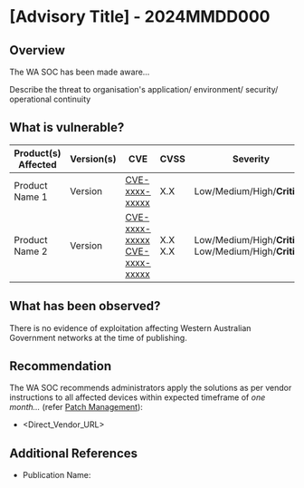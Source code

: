 # \[Advisory Title\] - 2024MMDD000

## Overview

The WA SOC has been made aware…

Describe the threat to organisation's application/ environment/ security/ operational continuity

## What is vulnerable?

| Product(s) Affected | Version(s) | CVE                                                                                                                                       | CVSS          | Severity                                                         |
| ------------------- | ---------- | ----------------------------------------------------------------------------------------------------------------------------------------- | ------------- | ---------------------------------------------------------------- |
| Product Name 1      | Version    | [CVE-xxxx-xxxxx](https://nvd.nist.gov/vuln/detail/CVE-xxxx-xxxxx)                                                                         | X.X           | Low/Medium/High/**Critical**                                     |
| Product Name 2      | Version    | [CVE-xxxx-xxxxx](https://nvd.nist.gov/vuln/detail/CVE-xxxx-xxxxx) </br> [CVE-xxxx-xxxxx](https://nvd.nist.gov/vuln/detail/CVE-xxxx-xxxxx) | X.X </br> X.X | Low/Medium/High/**Critical**  </br> Low/Medium/High/**Critical** |

## What has been observed?

There is no evidence of exploitation affecting Western Australian Government networks at the time of publishing.

## Recommendation

The WA SOC recommends administrators apply the solutions as per vendor instructions to all affected devices within expected timeframe of *one month...* (refer [Patch Management](../guidelines/patch-management.md)):

- \<Direct_Vendor_URL>

## Additional References

- Publication Name: <URL>

